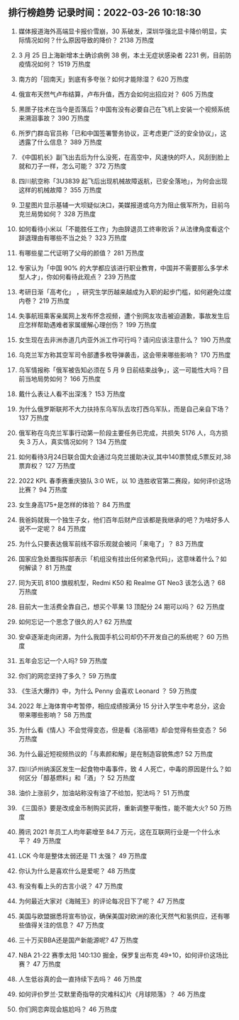 
## 排行榜趋势 记录时间：2022-03-26 10:18:30
  
  1. 媒体报道海外高端显卡报价雪崩，30 系破发，深圳华强北显卡降价明显，实际情况如何？什么原因导致的降价？ 2138 万热度
    
  2. 3 月 25 日上海新增本土确诊病例 38 例，本土无症状感染者 2231 例，目前防疫情况如何？ 1519 万热度
    
  3. 南方的「回南天」到底有多夸张？如何才能除湿？ 620 万热度
    
  4. 俄宣布天然气卢布结算，卢布升值，西方会如何出招应对？ 605 万热度
    
  5. 黑匣子技术在当今是否落后？中国有没有必要自己在飞机上安装一个视频系统来溯洄事故？ 390 万热度
    
  6. 所罗门群岛官员称「已和中国签署警务协议，正考虑更广泛的安全协议」，这透露了什么信息？ 389 万热度
    
  7. 《中国机长》副飞出去后为什么没死，在高空中，风速快的吓人，风刮到脸上就和刀子一样，怎么可能？ 372 万热度
    
  8. 四川航空称「3U3839 起飞后出现机械故障返航，已安全落地」，为何会出现这样的机械故障？ 355 万热度
    
  9. 卫星图片显示基辅一大坝疑似决口，美媒报道或乌方为阻止俄军所为，目前乌克兰局势如何？ 328 万热度
    
  10. 如何看待小米以「不能胜任工作」为由辞退员工终审败诉？从法律角度看这个辞退理由有哪些不当之处？ 323 万热度
    
  11. 有哪些星二代证明了父母的颜值？ 281 万热度
    
  12. 专家认为「中国 90% 的大学都应该进行职业教育，中国并不需要那么多学术型人才」，你如何看待此观点？ 239 万热度
    
  13. 考研日渐「高考化」 ，研究生学历越来越成为入职的起步门槛，如何避免过度内卷？ 219 万热度
    
  14. 失事航班乘客亲属网上发布怀念视频，遭个别网友攻击被迫道歉，事故发生后应怎样帮助遇难者家属缓解心理创伤？ 199 万热度
    
  15. 女生现在去非洲赤道几内亚外派工作可行吗？请问应该注意什么？ 190 万热度
    
  16. 乌克兰军方称其空军司令部遭多枚导弹袭击，这会带来哪些影响？ 170 万热度
    
  17. 乌军情报称「俄军被告知必须在 5 月 9 日前结束战争」，这一可能性大吗？目前当地局势如何？ 166 万热度
    
  18. 戴什么表让人看不出深浅？ 153 万热度
    
  19. 为什么俄罗斯联邦不大力扶持东乌军队去攻打西乌军队，而是自己亲自下场？ 137 万热度
    
  20. 俄军称在乌克兰军事行动第一阶段主要任务已完成，共损失 5176 人，乌方损失 3 万人，真实情况如何？ 134 万热度
    
  21. 如何看待3月24日联合国大会通过乌克兰援助决议,其中140票赞成,5票反对,38票弃权？ 127 万热度
    
  22. 2022 KPL 春季赛重庆狼队 3:0 WE，以 10 连胜收官第二赛段，如何评价这场比赛？ 94 万热度
    
  23. 女生身高175+是怎样的体验？ 84 万热度
    
  24. 我爸妈就我一个独生子女，他们百年后财产应该都是我继承的吧？为啥好多人说不一定呢？ 84 万热度
    
  25. 为什么只要表达俄军前线不容乐观就会被问「来电了」？ 83 万热度
    
  26. 国家应急处置指挥部表示「机组没有挂出任何紧急代码」，这意味着什么？如何解读？ 81 万热度
    
  27. 同为天玑 8100 旗舰机型，Redmi K50 和 Realme GT Neo3 该怎么选？ 68 万热度
    
  28. 目前大一生活费全靠自己，想买个苹果 13 顶配分 24 期可以吗？ 62 万热度
    
  29. 如何忘记一个思念了很久的人? 62 万热度
    
  30. 安卓逐渐走向闭源，为什么我国手机公司却仍不开发自己的系统呢？ 60 万热度
    
  31. 五年会忘记一个人吗? 59 万热度
    
  32. 你们的网恋坚持了多久？ 59 万热度
    
  33. 《生活大爆炸》中，为什么 Penny 会喜欢 Leonard ？ 59 万热度
    
  34. 2022 年上海体育中考暂停，相应成绩按满分 15 分计入学生中考总分，这会带来哪些影响？ 58 万热度
    
  35. 为什么看《情人》不会觉得变态，但是看《洛丽塔》却会觉得有些变态？ 56 万热度
    
  36. 为什么最近短视频热议的「与素颜和解」是在制造容貌焦虑? 52 万热度
    
  37. 四川泸州纳溪区发生一起食物中毒事件，致 4 人死亡，中毒的原因是什么？如何区分「醇基燃料」和「酒」？ 52 万热度
    
  38. 油价上涨前夕，加油站称没有油了不给加，犯法吗？ 51 万热度
    
  39. 《三国杀》要是改成金币制购买武将，重新调整平衡性，能不能大火? 50 万热度
    
  40. 腾讯 2021 年员工人均年薪增至 84.7 万元，这在互联网行业是一个什么水平？ 49 万热度
    
  41. LCK 今年是整体太弱还是 T1 太强？ 49 万热度
    
  42. 你认为什么是喜欢什么是爱呢？ 48 万热度
    
  43. 有没有看上头的古言小说？ 47 万热度
    
  44. 为何最近大家对《海贼王》的评论每况日下了呢？ 47 万热度
    
  45. 美国与欧盟据悉将宣布协议，确保美国对欧洲的液化天然气和氢供应，还有哪些值得关注的信息？ 47 万热度
    
  46. 三十万买BBA还是国产新能源呢? 47 万热度
    
  47. NBA 21-22 赛季太阳 140:130 掘金，保罗复出布克 49+10，如何评价这场比赛？ 47 万热度
    
  48. 人生低谷真的会一直持续下去吗？ 46 万热度
    
  49. 如何评价罗兰·艾默里奇指导的灾难科幻片《月球陨落》？ 46 万热度
    
  50. 你们网恋奔现会尴尬吗？ 46 万热度
    